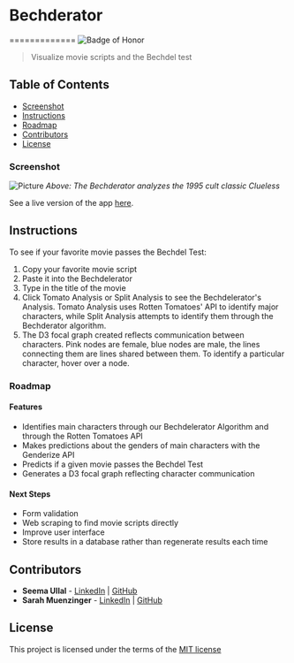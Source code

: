 # Bechderator
=============
![Badge of Honor](https://img.shields.io/badge/Built%20at-Fullstack-green.svg?style=flat-square)
> Visualize movie scripts and the Bechdel test

## Table of Contents

- [Screenshot](#screenshot)
- [Instructions](#instructions)
- [Roadmap](#roadmap)
- [Contributors](#contributors)
- [License](#license)


### Screenshot

![Picture](http://i.imgur.com/9J43xR5.png)
_Above: The Bechderator analyzes the 1995 cult classic Clueless_

See a live version of the app [here](http://bechdelerator.herokuapp.com/).


## Instructions

To see if your favorite movie passes the Bechdel Test:
 1. Copy your favorite movie script
 2. Paste it into the Bechdelerator
 3. Type in the title of the movie
 4. Click Tomato Analysis or Split Analysis to see the Bechdelerator's Analysis.
Tomato Analysis uses Rotten Tomatoes' API to identify major characters, while Split Analysis attempts to identify them through the Bechderator algorithm.
 5. The D3 focal graph created reflects communication between characters. Pink nodes are female, blue nodes are male, the lines connecting them are lines shared between them. To identify a particular character, hover over a node.


### Roadmap

#### Features

-	Identifies main characters through our Bechdelerator Algorithm and through the Rotten Tomatoes API
-	Makes predictions about the genders of main characters with the Genderize API
-	Predicts if a given movie passes the Bechdel Test
-	Generates a D3 focal graph reflecting character communication

#### Next Steps

- Form validation
- Web scraping to find movie scripts directly
- Improve user interface
- Store results in a database rather than regenerate results each time

## Contributors
* __Seema Ullal__ - [LinkedIn](https://www.linkedin.com/profile/in/seemaullal) | [GitHub](https://github.com/seemaulla)
* __Sarah Muenzinger__ - [LinkedIn](https://www.linkedin.com/profile/in/sarahmuenzinger) | [GitHub](https://github.com/smuenzinger)

## License

This project is licensed under the terms of the [MIT license](http://opensource.org/licenses/MIT)



